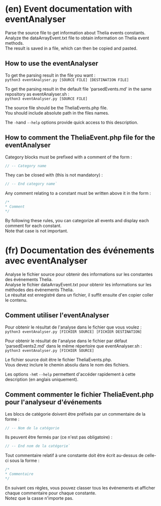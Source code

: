 # (en) Event documentation with eventAnalyser

Parse the source file to get information about Thelia events constants.  
Analyze the dataArrayEvent.txt file to obtain information on Thelia event methods.  
The result is saved in a file, which can then be copied and pasted.  

## How to use the eventAnalyser

To get the parsing result in the file you want :  
`python3 eventAnalyser.py [SOURCE FILE] [DESTINATION FILE]`

To get the parsing result in the default file 'parsedEvents.md' in the same repository as eventAnalyser.sh :  
`python3 eventAnalyser.py [SOURCE FILE]`

The source file should be the TheliaEvents.php file.  
You should include absolute path in the files names.  

The `-h`and `--help` options provide quick access to this description.  

## How to comment the TheliaEvent.php file for the eventAnalyser

Category blocks must be prefixed with a comment of the form :

```php
// -- Category name
```

They can be closed with (this is not mandatory) :

```php
// -- End category name`
```

Any comment relating to a constant must be written above it in the form :

```php
/*
* Comment
*/
```  

By following these rules, you can categorize all events and display each comment for each constant.  
Note that case is not important.  

# (fr) Documentation des événements avec eventAnalyser

Analyse le fichier source pour obtenir des informations sur les constantes des événements Thelia.  
Analyse le fichier dataArrayEvent.txt pour obtenir les informations sur les méthodes des événements Thelia.  
Le résultat est enregistré dans un fichier, il suffit ensuite d'en copier coller le contenu.  

## Comment utiliser l'eventAnalyser

Pour obtenir le résultat de l'analyse dans le fichier que vous voulez :  
`python3 eventAnalyser.py [FICHIER SOURCE] [FICHIER DESTINATION]`

Pour obtenir le résultat de l'analyse dans le fichier par défaut 'parsedEvents2.md' dans le même répertoire que eventAnalyser.sh :  
`python3 eventAnalyser.py [FICHIER SOURCE]`

Le fichier source doit être le fichier TheliaEvents.php.  
Vous devez inclure le chemin absolu dans le nom des fichiers.  

Les options `-h`et `--help` permettent d'accéder rapidement à cette description (en anglais uniquement).  

## Comment commenter le fichier TheliaEvent.php pour l'analyseur d'événements

Les blocs de catégorie doivent être préfixés par un commentaire de la forme :

```php
// -- Nom de la catégorie
```

Ils peuvent être fermés par (ce n'est pas obligatoire) :

```php
// -- End nom de la catégorie`
```

Tout commentaire relatif à une constante doit être écrit au-dessus de celle-ci sous la forme :

```php
/*
* Commentaire
*/
```

En suivant ces règles, vous pouvez classer tous les événements et afficher chaque commentaire pour chaque constante.  
Notez que la casse n'importe pas.  
